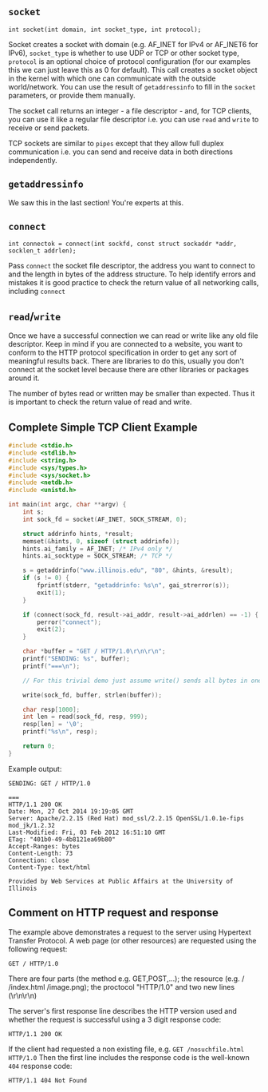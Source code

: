 ## `socket`

`int socket(int domain, int socket_type, int protocol);`

Socket creates a socket with domain (e.g. AF_INET for IPv4 or AF_INET6 for IPv6), `socket_type` is whether to use UDP or TCP or other socket type, `protocol` is an optional choice of protocol configuration (for our examples this we can just leave this as 0 for default). This call creates a socket object in the kernel with which one can communicate with the outside world/network. 
You can use the result of `getaddressinfo` to fill in the `socket` parameters, or provide them manually.

The socket call returns an integer - a file descriptor - and, for TCP clients, you can use it like a regular file descriptor i.e. you can use `read` and `write` to receive or send packets.

TCP sockets are similar to `pipes` except that they allow full duplex communication i.e. you can send and receive data in both directions independently.

## `getaddressinfo`

We saw this in the last section! You're experts at this. 

## `connect`

`int connectok = connect(int sockfd, const struct sockaddr *addr, socklen_t addrlen);`

Pass `connect` the socket file descriptor, the address you want to connect to and the length in bytes of the address structure. To help identify errors and mistakes it is good practice to check the return value of all networking calls, including `connect`

## `read`/`write`

Once we have a successful connection we can read or write like any old file descriptor. Keep in mind if you are connected to a website, you want to conform to the HTTP protocol specification in order to get any sort of meaningful results back. There are libraries to do this, usually you don't connect at the socket level because there are other libraries or packages around it.

The number of bytes read or written may be smaller than expected. Thus it is important to check the return value of read and write. 

## Complete Simple TCP Client Example

```C
#include <stdio.h>
#include <stdlib.h>
#include <string.h>
#include <sys/types.h>
#include <sys/socket.h>
#include <netdb.h>
#include <unistd.h>

int main(int argc, char **argv) {
    int s;
    int sock_fd = socket(AF_INET, SOCK_STREAM, 0);

    struct addrinfo hints, *result;
    memset(&hints, 0, sizeof (struct addrinfo));
    hints.ai_family = AF_INET; /* IPv4 only */
    hints.ai_socktype = SOCK_STREAM; /* TCP */

    s = getaddrinfo("www.illinois.edu", "80", &hints, &result);
    if (s != 0) {
        fprintf(stderr, "getaddrinfo: %s\n", gai_strerror(s));
        exit(1);
    }

    if (connect(sock_fd, result->ai_addr, result->ai_addrlen) == -1) {
        perror("connect");
        exit(2);
    }

    char *buffer = "GET / HTTP/1.0\r\n\r\n";
    printf("SENDING: %s", buffer);
    printf("===\n");

    // For this trivial demo just assume write() sends all bytes in one go and is not interrupted

    write(sock_fd, buffer, strlen(buffer));

    char resp[1000];
    int len = read(sock_fd, resp, 999);
    resp[len] = '\0';
    printf("%s\n", resp);

    return 0;
}
```

Example output:
```
SENDING: GET / HTTP/1.0

===
HTTP/1.1 200 OK
Date: Mon, 27 Oct 2014 19:19:05 GMT
Server: Apache/2.2.15 (Red Hat) mod_ssl/2.2.15 OpenSSL/1.0.1e-fips mod_jk/1.2.32
Last-Modified: Fri, 03 Feb 2012 16:51:10 GMT
ETag: "401b0-49-4b8121ea69b80"
Accept-Ranges: bytes
Content-Length: 73
Connection: close
Content-Type: text/html

Provided by Web Services at Public Affairs at the University of Illinois
```

## Comment on HTTP request and response
The example above demonstrates a request to the server using Hypertext Transfer Protocol.
A web page (or other resources) are requested using the following request:
```
GET / HTTP/1.0

```
There are four parts (the method e.g. GET,POST,...); the resource (e.g. / /index.html /image.png); the proctocol "HTTP/1.0" and two new lines (\r\n\r\n)


The server's first response line describes the HTTP version used and whether the request is successful using a 3 digit response code:
```
HTTP/1.1 200 OK
```
If the client had requested a non existing file, e.g. `GET /nosuchfile.html HTTP/1.0`
Then the first line includes the response code is the well-known `404` response code:
```
HTTP/1.1 404 Not Found
```


